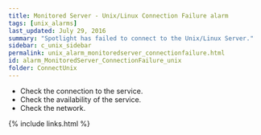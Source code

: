```yaml
---
title: ﻿Monitored Server - Unix/Linux Connection Failure alarm
tags: [unix_alarms]
last_updated: July 29, 2016
summary: "Spotlight has failed to connect to the Unix/Linux Server."
sidebar: c_unix_sidebar
permalink: unix_alarm_monitoredserver_connectionfailure.html
id: alarm_MonitoredServer_ConnectionFailure_unix
folder: ConnectUnix
---
```




* Check the connection to the service.
* Check the availability of the service.
* Check the network.


{% include links.html %}
